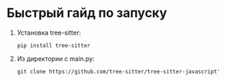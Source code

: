 # Быстрый гайд по запуску
1. Установка tree-sitter:
   ```
   pip install tree-sitter
   ```
3. Из директории с main.py:
   ```
   git clone https://github.com/tree-sitter/tree-sitter-javascript'
   ```
   
